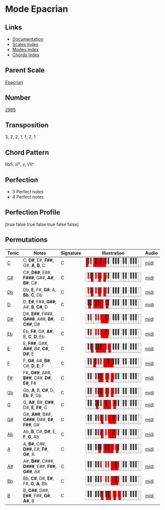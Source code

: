 # Mode Epacrian

## Links

- [Documentation](README.md)
- [Scales Index](Scales.md)
- [Modes Index](Modes.md)
- [Chords Index](Chords.md)

## Parent Scale

[Epacrian](ScaleEpacrian.md)

## Number

[2985](https://ianring.com/musictheory/scales/2985)

## Transposition

3, 2, 2, 1, 1, 2, 1

## Chord Pattern

IIb5, iii⁰, v, VII⁺

## Perfection

- 3 Perfect notes
- 4 Perfect notes

## Perfection Profile

[true false true false true false false]

## Permutations

| Tonic | Notes | Signature | Illustration | Audio |
|-------|-------|-----------|--------------|-------|
| [C](ModeCNaturalEpacrian.md) | C, **D#**, E#, **F##**, G#, **A**, **B**, C | C | ![CNaturalEpacrian](ModeCNaturalEpacrian.png) | [midi](https://github.com/edipermadi/music/blob/main/docs/ModeCNaturalEpacrian.mid?raw=true) |
| [C#](ModeCSharpEpacrian.md) | C#, **D##**, E##, **F###**, G##, **A#**, **B#**, C# | C | ![CSharpEpacrian](ModeCSharpEpacrian.png) | [midi](https://github.com/edipermadi/music/blob/main/docs/ModeCSharpEpacrian.mid?raw=true) |
| [Db](ModeDFlatEpacrian.md) | Db, **E**, F#, **G#**, A, **Bb**, **C**, Db | C | ![DFlatEpacrian](ModeDFlatEpacrian.png) | [midi](https://github.com/edipermadi/music/blob/main/docs/ModeDFlatEpacrian.mid?raw=true) |
| [D](ModeDNaturalEpacrian.md) | D, **E#**, F##, **G##**, A#, **B**, **C#**, D | C | ![DNaturalEpacrian](ModeDNaturalEpacrian.png) | [midi](https://github.com/edipermadi/music/blob/main/docs/ModeDNaturalEpacrian.mid?raw=true) |
| [D#](ModeDSharpEpacrian.md) | D#, **E##**, F###, **G###**, A##, **B#**, **C##**, D# | C | ![DSharpEpacrian](ModeDSharpEpacrian.png) | [midi](https://github.com/edipermadi/music/blob/main/docs/ModeDSharpEpacrian.mid?raw=true) |
| [Eb](ModeEFlatEpacrian.md) | Eb, **F#**, G#, **A#**, B, **C**, **D**, Eb | C | ![EFlatEpacrian](ModeEFlatEpacrian.png) | [midi](https://github.com/edipermadi/music/blob/main/docs/ModeEFlatEpacrian.mid?raw=true) |
| [E](ModeENaturalEpacrian.md) | E, **F##**, G##, **A##**, B#, **C#**, **D#**, E | C | ![ENaturalEpacrian](ModeENaturalEpacrian.png) | [midi](https://github.com/edipermadi/music/blob/main/docs/ModeENaturalEpacrian.mid?raw=true) |
| [F](ModeFNaturalEpacrian.md) | F, **G#**, A#, **B#**, C#, **D**, **E**, F | C | ![FNaturalEpacrian](ModeFNaturalEpacrian.png) | [midi](https://github.com/edipermadi/music/blob/main/docs/ModeFNaturalEpacrian.mid?raw=true) |
| [F#](ModeFSharpEpacrian.md) | F#, **G##**, A##, **B##**, C##, **D#**, **E#**, F# | C | ![FSharpEpacrian](ModeFSharpEpacrian.png) | [midi](https://github.com/edipermadi/music/blob/main/docs/ModeFSharpEpacrian.mid?raw=true) |
| [Gb](ModeGFlatEpacrian.md) | Gb, **A**, B, **C#**, D, **Eb**, **F**, Gb | C | ![GFlatEpacrian](ModeGFlatEpacrian.png) | [midi](https://github.com/edipermadi/music/blob/main/docs/ModeGFlatEpacrian.mid?raw=true) |
| [G](ModeGNaturalEpacrian.md) | G, **A#**, B#, **C##**, D#, **E**, **F#**, G | C | ![GNaturalEpacrian](ModeGNaturalEpacrian.png) | [midi](https://github.com/edipermadi/music/blob/main/docs/ModeGNaturalEpacrian.mid?raw=true) |
| [G#](ModeGSharpEpacrian.md) | G#, **A##**, B##, **C###**, D##, **E#**, **F##**, G# | C | ![GSharpEpacrian](ModeGSharpEpacrian.png) | [midi](https://github.com/edipermadi/music/blob/main/docs/ModeGSharpEpacrian.mid?raw=true) |
| [Ab](ModeAFlatEpacrian.md) | Ab, **B**, C#, **D#**, E, **F**, **G**, Ab | C | ![AFlatEpacrian](ModeAFlatEpacrian.png) | [midi](https://github.com/edipermadi/music/blob/main/docs/ModeAFlatEpacrian.mid?raw=true) |
| [A](ModeANaturalEpacrian.md) | A, **B#**, C##, **D##**, E#, **F#**, **G#**, A | C | ![ANaturalEpacrian](ModeANaturalEpacrian.png) | [midi](https://github.com/edipermadi/music/blob/main/docs/ModeANaturalEpacrian.mid?raw=true) |
| [A#](ModeASharpEpacrian.md) | A#, **B##**, C###, **D###**, E##, **F##**, **G##**, A# | C | ![ASharpEpacrian](ModeASharpEpacrian.png) | [midi](https://github.com/edipermadi/music/blob/main/docs/ModeASharpEpacrian.mid?raw=true) |
| [Bb](ModeBFlatEpacrian.md) | Bb, **C#**, D#, **E#**, F#, **G**, **A**, Bb | C | ![BFlatEpacrian](ModeBFlatEpacrian.png) | [midi](https://github.com/edipermadi/music/blob/main/docs/ModeBFlatEpacrian.mid?raw=true) |
| [B](ModeBNaturalEpacrian.md) | B, **C##**, D##, **E##**, F##, **G#**, **A#**, B | C | ![BNaturalEpacrian](ModeBNaturalEpacrian.png) | [midi](https://github.com/edipermadi/music/blob/main/docs/ModeBNaturalEpacrian.mid?raw=true) |
